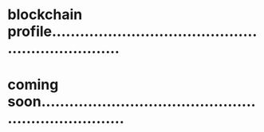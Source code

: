 # blockchain profile....................................................................
# coming soon.......................................................................
